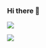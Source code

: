 ### Hi there 👋

![](https://komarev.com/ghpvc/?username=your-github-username&color=blue)

![](https://github-readme-stats.vercel.app/api?username=Kinneyzhang&theme=dracula&show_icons=true&hide=commits,issues&hide_title=true)
